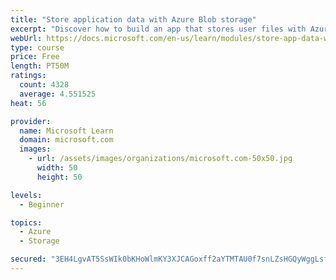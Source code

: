 ```yaml
---
title: "Store application data with Azure Blob storage"
excerpt: "Discover how to build an app that stores user files with Azure Blob storage, use Blob storage in a web app, and use the Azure Storage SDK for .NET Core."
webUrl: https://docs.microsoft.com/en-us/learn/modules/store-app-data-with-azure-blob-storage/
type: course
price: Free
length: PT50M
ratings:
  count: 4328
  average: 4.551525
heat: 56

provider:
  name: Microsoft Learn
  domain: microsoft.com
  images:
    - url: /assets/images/organizations/microsoft.com-50x50.jpg
      width: 50
      height: 50

levels:
  - Beginner

topics:
  - Azure
  - Storage

secured: "3EH4LgvAT5SsWIk0bKHoWlmKY3XJCAGoxff2aYTMTAU0f7snLZsHGQyWggLsfqx0KlJbZ6RTxlVJulyNPcGPefYzo69uTvmYQHlQ6jotL9XzaUdb4ILJ7SInnj/Z32XdiM2+blWSfJxFTUlIGUlQfTmwf7UtbZ7d/e/jBreFKCg/5zfjMwD4fuECmLWCY2T8l1lIM18va0OuC3dBymJv8znqAwh1IPQH9l5abRhOc+12nOW8pvIKenp7dqlm53IEZ0zlBn9IDJnwTV2tD/OG8UMc/TVYwV/cSh8MLvHqCPZmEbMTA/Sucz60mRkW3YVpzaDiRvNb8HtuHQIQoKMSInzBYGFLtjpTKGu0nV2yboINNb/cgOEfh3ZL02C87VXBMxFJGVK41rzJDP0Ylfqkqb20B4Rx1ImZ13aSsGmAjew=;LCGX+lEQ2rHEVQ7jInyMzg=="
---
```


